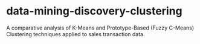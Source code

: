 # data-mining-discovery-clustering
A comparative analysis of K-Means and Prototype-Based (Fuzzy C-Means) Clustering techniques applied to sales transaction data.
